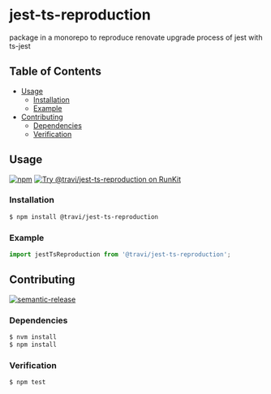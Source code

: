 # jest-ts-reproduction

package in a monorepo to reproduce renovate upgrade process of jest with ts-jest

<!--status-badges start -->

<!--status-badges end -->

## Table of Contents

* [Usage](#usage)
  * [Installation](#installation)
  * [Example](#example)
* [Contributing](#contributing)
  * [Dependencies](#dependencies)
  * [Verification](#verification)

## Usage

<!--consumer-badges start -->

[![npm][npm-badge]][npm-link]
[![Try @travi/jest-ts-reproduction on RunKit][runkit-badge]][runkit-link]

<!--consumer-badges end -->

### Installation

```sh
$ npm install @travi/jest-ts-reproduction
```

### Example

```javascript
import jestTsReproduction from '@travi/jest-ts-reproduction';
```

## Contributing

<!--contribution-badges start -->

[![semantic-release][semantic-release-badge]][semantic-release-link]

<!--contribution-badges end -->

### Dependencies

```sh
$ nvm install
$ npm install
```

### Verification

```sh
$ npm test
```

[npm-link]: https://www.npmjs.com/package/@travi/jest-ts-reproduction

[npm-badge]: https://img.shields.io/npm/v/@travi/jest-ts-reproduction.svg

[runkit-link]: https://npm.runkit.com/@travi/jest-ts-reproduction

[runkit-badge]: https://badge.runkitcdn.com/@travi/jest-ts-reproduction.svg

[semantic-release-link]: https://github.com/semantic-release/semantic-release

[semantic-release-badge]: https://img.shields.io/badge/%20%20%F0%9F%93%A6%F0%9F%9A%80-semantic--release-e10079.svg
